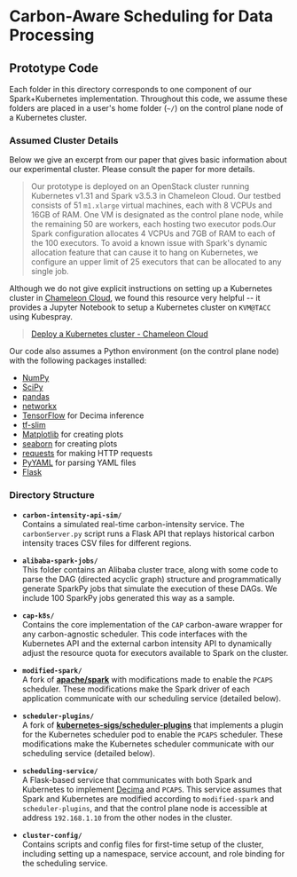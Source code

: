 # Carbon-Aware Scheduling for Data Processing
## Prototype Code 

Each folder in this directory corresponds to one component of our Spark+Kubernetes implementation.  Throughout this code, we assume these folders are placed in a user's home folder (`~/`) on the control plane node of a Kubernetes cluster.

### Assumed Cluster Details

Below we give an excerpt from our paper that gives basic information about our experimental cluster.  Please consult the paper for more details.
> Our prototype is deployed on an OpenStack cluster running Kubernetes v1.31 and Spark v3.5.3 in Chameleon Cloud. Our testbed consists of 51 `m1.xlarge` virtual machines, each with 8 VCPUs and 16GB of RAM.  One VM is designated as the control plane node, while the remaining 50 are workers, each hosting two executor pods.Our Spark configuration allocates 4 VCPUs and 7GB of RAM to each of the 100 executors.  To avoid a known issue with Spark's dynamic allocation feature that can cause it to hang on Kubernetes, we configure an upper limit of 25 executors that can be allocated to any single job. 

Although we do not give explicit instructions on setting up a Kubernetes cluster in [Chameleon Cloud](https://chameleoncloud.org), we found this resource very helpful -- it provides a Jupyter Notebook to setup a Kubernetes cluster on `KVM@TACC` using Kubespray.
> [Deploy a Kubernetes cluster - Chameleon Cloud](https://chameleoncloud.org/experiment/share/9bae9a8a-68fa-402c-ae51-41431eb78732)

Our code also assumes a Python environment (on the control plane node) with the following packages installed:
- [NumPy](https://numpy.org)
- [SciPy](https://scipy.org)
- [pandas](https://pandas.pydata.org)
- [networkx](https://networkx.org)
- [TensorFlow](https://www.tensorflow.org) for Decima inference
- [tf-slim](https://github.com/google-research/tf-slim)
- [Matplotlib](https://matplotlib.org) for creating plots 
- [seaborn](https://seaborn.pydata.org) for creating plots 
- [requests](https://pypi.org/project/requests/) for making HTTP requests
- [PyYAML](https://pypi.org/project/PyYAML/) for parsing YAML files
- [Flask](https://flask.palletsprojects.com) 

### Directory Structure

- **`carbon-intensity-api-sim/`**  
  Contains a simulated real-time carbon-intensity service. The `carbonServer.py` script runs a Flask API that replays historical carbon intensity traces CSV files for different regions. 

- **`alibaba-spark-jobs/`**  
  This folder contains an Alibaba cluster trace, along with some code to parse the DAG (directed acyclic graph) structure and programmatically generate SparkPy jobs that simulate the execution of these DAGs.  We include 100 SparkPy jobs generated this way as a sample.

- **`cap-k8s/`**  
  Contains the core implementation of the `CAP` carbon-aware wrapper for any carbon-agnostic scheduler.  This code interfaces with the Kubernetes API and the external carbon intensity API to dynamically adjust the resource quota for executors available to Spark on the cluster.

- **`modified-spark/`**  
  A fork of **[apache/spark](https://github.com/apache/spark)** with modifications made to enable the `PCAPS` scheduler.  These modifications make the Spark driver of each application communicate with our scheduling service (detailed below).

- **`scheduler-plugins/`**  
  A fork of **[kubernetes-sigs/scheduler-plugins](https://github.com/kubernetes-sigs/scheduler-plugins)** that implements a plugin for the Kubernetes scheduler pod to enable the `PCAPS` scheduler.  These modifications make the Kubernetes scheduler communicate with our scheduling service (detailed below).

- **`scheduling-service/`**  
  A Flask-based service that communicates with both Spark and Kubernetes to implement [Decima](https://web.mit.edu/decima/) and `PCAPS`.  This service assumes that Spark and Kubernetes are modified according to `modified-spark` and `scheduler-plugins`, and that the control plane node is accessible at address `192.168.1.10` from the other nodes in the cluster.

- **`cluster-config/`**  
  Contains scripts and config files for first-time setup of the cluster, including setting up a namespace, service account, and role binding for the scheduling service.
